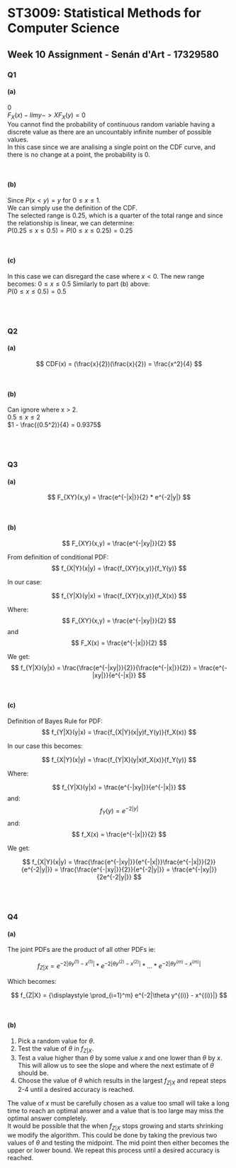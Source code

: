 # ST3009: Statistical Methods for Computer Science

## Week 10 Assignment - Senán d'Art - 17329580


### Q1

#### (a)  

$0$  
$F_X(x) - lim y->X F_X(y) = 0$  
You cannot find the probability of continuous random variable having a discrete value as there are an uncountably infinite number of possible values.  
In this case since we are analising a single point on the CDF curve, and there is no change at a point, the probability is $0$.

<br>

#### (b)

Since $P(x<y) = y$ for $0\leq x \leq 1$.  
We can simply use the definition of the CDF.  
The selected range is $0.25$, which is a quarter of the total range and since the relationship is linear, we can determine:  
$P(0.25 \leq x \leq 0.5) = P(0 \leq x \leq 0.25) = 0.25$ 

<br>

#### (c)  

In this case we can disregard the case where $x < 0$.  The new range becomes: $0\leq x \leq 0.5$
Similarly to part (b) above:  
$P(0 \leq x \leq 0.5) = 0.5$ 

<br><br>

### Q2

#### (a)  

<include graph of pdf>
<include graph of cdf>

$$
CDF(x) = (\frac{x}{2})(\frac{x}{2}) = \frac{x^2}{4}
$$

<br>

#### (b)  

Can ignore where x > 2.  
$0.5 \leq x \leq 2$  
$1 - \frac{(0.5^2)}{4} = 0.9375$ 

<br><br>

### Q3  

#### (a)  

$$
F_{XY}(x,y) = \frac{e^{-|x|}}{2} * e^{-2|y|}
$$

<br>

#### (b)  

$$
F_{XY}(x,y) = \frac{e^{-|xy|}}{2}
$$

From definition of conditional PDF:
$$
f_{X|Y}(x|y) = \frac{f_{XY}(x,y)}{f_Y(y)}
$$

In our case:

$$
f_{Y|X}(y|x) = \frac{f_{XY}(x,y)}{f_X(x)}
$$
 
Where:
$$
F_{XY}(x,y) = \frac{e^{-|xy|}}{2}
$$
and
$$
F_X(x) = \frac{e^{-|x|}}{2}
$$

We get:
$$
f_{Y|X}(y|x) = \frac{\frac{e^{-|xy|}}{2}}{\frac{e^{-|x|}}{2}} = \frac{e^{-|xy|}}{e^{-|x|}}
$$

<br>

#### (c)  

Definition of Bayes Rule for PDF:
$$
f_{Y|X}(y|x) = \frac{f_{X|Y}(x|y)f_Y(y)}{f_X(x)}
$$

In our case this becomes:

$$
f_{X|Y}(x|y) = \frac{f_{Y|X}(y|x)f_X(x)}{f_Y(y)}
$$

Where:

$$
f_{Y|X}(y|x) = \frac{e^{-|xy|}}{e^{-|x|}}
$$
and:
$$
f_Y(y) = e^{-2|y|}
$$
and:
$$
f_X(x) = \frac{e^{-|x|}}{2}
$$

We get:

$$
f_{X|Y}(x|y) = \frac{\frac{e^{-|xy|}}{e^{-|x|}}\frac{e^{-|x|}}{2}}{e^{-2|y|}} = \frac{\frac{e^{-|xy|}}{2}}{e^{-2|y|}} = \frac{e^{-|xy|}}{2e^{-2|y|}}
$$

<br><br>

### Q4

#### (a)  

The joint PDFs are the product of all other PDFs ie:

$$
f_{Z|X} = e^{-2|\theta y^{(1)} - x^{(1)}|} * e^{-2|\theta y^{(2)} - x^{(2)}|} * ... *e^{-2|\theta y^{(m)} - x^{(m)}|}
$$ 

Which becomes:

$$
f_{Z|X} = {\displaystyle \prod_{i=1}^m} e^{-2|\theta y^{(i)} - x^{(i)}|}
$$

<br>

#### (b)  

1. Pick a random value for $\theta$.  
2. Test the value of $\theta$ in $f_{Z|X}$.
3. Test a value higher than $\theta$ by some value $x$ and one lower than $\theta$ by $x$. This will allow us to see the slope and where the next estimate of $\theta$ should be.
4. Choose the value of $\theta$ which results in the largest $f_{Z|X}$ and repeat steps 2-4 until a desired accuracy is reached.

The value of $x$ must be carefully chosen as a value too small will take a long time to reach an optimal answer and a value that is too large may miss the optimal answer completely.  
It would be possible that the when $f_{Z|X}$ stops growing and starts shrinking we modify the algorithm. This could be done by taking the previous two values of $\theta$ and testing the midpoint. The mid point then either becomes the upper or lower bound. We repeat this process until a desired accuracy is reached.
